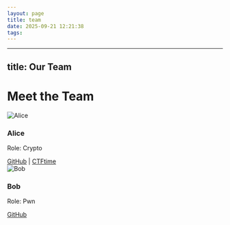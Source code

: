 ```yaml
---
layout: page
title: team
date: 2025-09-21 12:21:38
tags:
---
```


---
title: Our Team
---

# Meet the Team

<div class="team-grid">
  <div class="member">
    <img src="/images/members/alice.png" alt="Alice" />
    <h3>Alice</h3>
    <p>Role: Crypto</p>
    <a href="https://github.com/alice">GitHub</a> | <a href="https://ctftime.org/user/12345">CTFtime</a>
  </div>
  <div class="member">
    <img src="/images/members/bob.png" alt="Bob" />
    <h3>Bob</h3>
    <p>Role: Pwn</p>
    <a href="https://github.com/bob">GitHub</a>
  </div>
</div>
